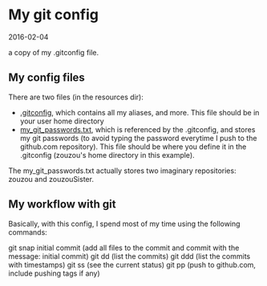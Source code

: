 My git config
==================
2016-02-04


a copy of my .gitconfig file.




My config files
-------------------

There are two files (in the resources dir):

- [.gitconfig](https://github.com/lingtalfi/my-git-config/blob/master/resources/.gitconfig), which contains all my aliases, and more. This file should be in your user home directory
- [my_git_passwords.txt](https://github.com/lingtalfi/my-git-config/blob/master/resources/my_git_passwords.txt), which is referenced by the .gitconfig, and stores my git passwords (to avoid typing the password everytime I push to the github.com repository). This file should be where you define it in the .gitconfig  (zouzou's home directory in this example).


The my_git_passwords.txt actually stores two imaginary repositories: zouzou and zouzouSister.


My workflow with git
-------------------------

Basically, with this config, I spend most of my time using the following commands:

git snap initial commit (add all files to the commit and commit with the message: initial commit)
git dd (list the commits)
git ddd (list the commits with timestamps)
git ss (see the current status)
git pp      (push to github.com, include pushing tags if any)